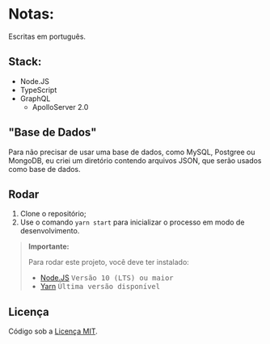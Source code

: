# Notas:

Escritas em português.

## Stack:

- Node.JS
- TypeScript
- GraphQL
  - ApolloServer 2.0

## "Base de Dados"

Para não precisar de usar uma base de dados, como MySQL, Postgree ou MongoDB, eu criei um diretório contendo arquivos JSON, que serão usados como base de dados.

## Rodar

1. Clone o repositório;
2. Use o comando `yarn start` para inicializar o processo em modo de desenvolvimento.

> **Importante:**  
>
> Para rodar este projeto, você deve ter instalado:
>   - [Node.JS](https://nodejs.org/en/) <kbd>Versão 10 (LTS) ou maior</kbd>
>   - [Yarn](https://yarnpkg.com/) <kbd>Última versão disponível</kbd>

## Licença

Código sob a [Licença MIT](https://github.com/lffg/hello-graphql/blob/master/LICENSE).
